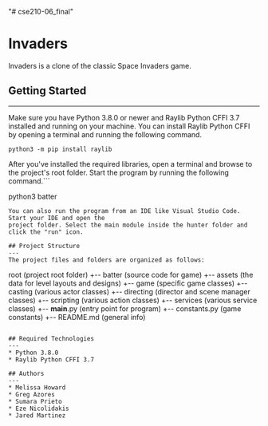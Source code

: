 "# cse210-06_final" 
# Invaders
Invaders is a clone of the classic Space Invaders game.

## Getting Started
---
Make sure you have Python 3.8.0 or newer and Raylib Python CFFI 3.7 installed and running on your machine. You can install Raylib Python CFFI by opening a terminal and running the following command.
```
python3 -m pip install raylib
```
After you've installed the required libraries, open a terminal and browse to the project's root folder. Start the program by running the following command.```

python3 batter 
```
You can also run the program from an IDE like Visual Studio Code. Start your IDE and open the 
project folder. Select the main module inside the hunter folder and click the "run" icon.

## Project Structure
---
The project files and folders are organized as follows:
```
root                    (project root folder)
+-- batter              (source code for game)
  +-- assets            (the data for level layouts and designs)
  +-- game              (specific game classes)
    +-- casting         (various actor classes)
    +-- directing       (director and scene manager classes)
    +-- scripting       (various action classes)
    +-- services        (various service classes)
  +-- __main__.py       (entry point for program)
  +-- constants.py      (game constants)
+-- README.md           (general info)
```

## Required Technologies
---
* Python 3.8.0
* Raylib Python CFFI 3.7

## Authors
---
* Melissa Howard
* Greg Azores
* Sumara Prieto
* Eze Nicolidakis
* Jared Martinez